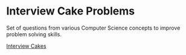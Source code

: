 # Interview Cake Problems

Set of questions from various Computer Science concepts to improve problem solving skills.

[Interview Cakes](https://www.interviewcake.com/)
